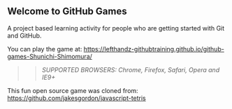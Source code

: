 ## Welcome to GitHub Games

A project based learning activity for people who are getting started with Git and GitHub.

You can play the game at: https://lefthandz-githubtraining.github.io/github-games-Shunichi-Shimomura/

>> _*SUPPORTED BROWSERS*: Chrome, Firefox, Safari, Opera and IE9+_

This fun open source game was cloned from: https://github.com/jakesgordon/javascript-tetris

